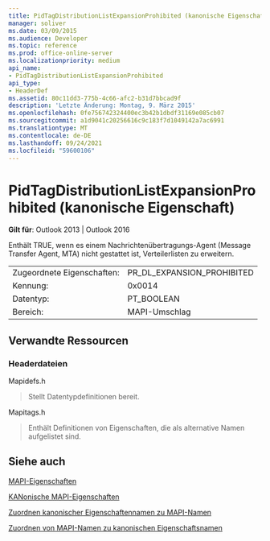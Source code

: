 ```yaml
---
title: PidTagDistributionListExpansionProhibited (kanonische Eigenschaft)
manager: soliver
ms.date: 03/09/2015
ms.audience: Developer
ms.topic: reference
ms.prod: office-online-server
ms.localizationpriority: medium
api_name:
- PidTagDistributionListExpansionProhibited
api_type:
- HeaderDef
ms.assetid: 80c11dd3-775b-4c66-afc2-b31d7bbcad9f
description: 'Letzte Änderung: Montag, 9. März 2015'
ms.openlocfilehash: 0fe756742324400ec3b42b1dbdf31169e085cb07
ms.sourcegitcommit: a1d9041c20256616c9c183f7d1049142a7ac6991
ms.translationtype: MT
ms.contentlocale: de-DE
ms.lasthandoff: 09/24/2021
ms.locfileid: "59600106"
---
```

# <a name="pidtagdistributionlistexpansionprohibited-canonical-property"></a>PidTagDistributionListExpansionProhibited (kanonische Eigenschaft)

  
  
**Gilt für**: Outlook 2013 | Outlook 2016 
  
Enthält TRUE, wenn es einem Nachrichtenübertragungs-Agent (Message Transfer Agent, MTA) nicht gestattet ist, Verteilerlisten zu erweitern.
  
|||
|:-----|:-----|
|Zugeordnete Eigenschaften:  <br/> |PR_DL_EXPANSION_PROHIBITED  <br/> |
|Kennung:  <br/> |0x0014  <br/> |
|Datentyp:  <br/> |PT_BOOLEAN  <br/> |
|Bereich:  <br/> |MAPI-Umschlag  <br/> |
   
## <a name="related-resources"></a>Verwandte Ressourcen

### <a name="header-files"></a>Headerdateien

Mapidefs.h
  
> Stellt Datentypdefinitionen bereit.
    
Mapitags.h
  
> Enthält Definitionen von Eigenschaften, die als alternative Namen aufgelistet sind.
    
## <a name="see-also"></a>Siehe auch



[MAPI-Eigenschaften](mapi-properties.md)
  
[KANonische MAPI-Eigenschaften](mapi-canonical-properties.md)
  
[Zuordnen kanonischer Eigenschaftennamen zu MAPI-Namen](mapping-canonical-property-names-to-mapi-names.md)
  
[Zuordnen von MAPI-Namen zu kanonischen Eigenschaftsnamen](mapping-mapi-names-to-canonical-property-names.md)

